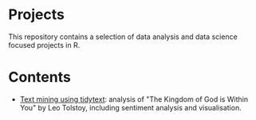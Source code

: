 # Projects

This repository contains a selection of data analysis and data science focused projects in R.

# Contents
* [Text mining using tidytext](https://github.com/Jamie3213/tolstoy-text-analysis): analysis of "The Kingdom of God is Within You" by Leo Tolstoy, including sentiment analysis and visualisation.
